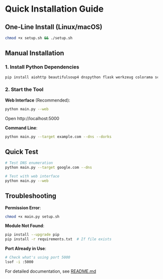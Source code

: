 # Quick Installation Guide

## One-Line Install (Linux/macOS)

```bash
chmod +x setup.sh && ./setup.sh
```

## Manual Installation

### 1. Install Python Dependencies
```bash
pip install aiohttp beautifulsoup4 dnspython flask werkzeug colorama scikit-learn numpy textblob
```

### 2. Start the Tool

**Web Interface** (Recommended):
```bash
python main.py --web
```
Open http://localhost:5000

**Command Line**:
```bash
python main.py --target example.com --dns --dorks
```

## Quick Test

```bash
# Test DNS enumeration
python main.py --target google.com --dns

# Test with web interface
python main.py --web
```

## Troubleshooting

**Permission Error**:
```bash
chmod +x main.py setup.sh
```

**Module Not Found**:
```bash
pip install --upgrade pip
pip install -r requirements.txt  # If file exists
```

**Port Already in Use**:
```bash
# Check what's using port 5000
lsof -i :5000
```

For detailed documentation, see [README.md](README.md)